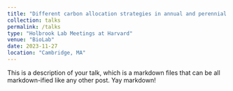 ```yaml
---
title: "Different carbon allocation strategies in annual and perennial species of Brachypodium at reproductive stage under carbon limitation induced by drought​"
collection: talks
permalink: /talks
type: "Holbrook Lab Meetings at Harvard"
venue: "BioLab"
date: 2023-11-27
location: "Cambridge, MA"
---
```


This is a description of your talk, which is a markdown files that can be all markdown-ified like any other post. Yay markdown!
